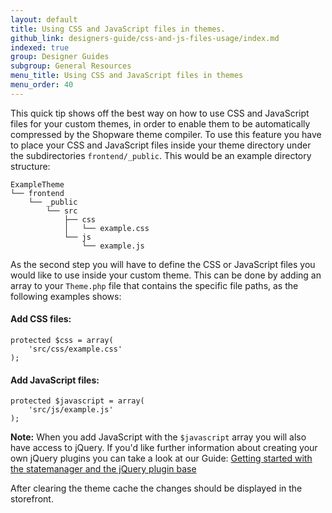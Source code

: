 ```yaml
---
layout: default
title: Using CSS and JavaScript files in themes.
github_link: designers-guide/css-and-js-files-usage/index.md
indexed: true
group: Designer Guides
subgroup: General Resources
menu_title: Using CSS and JavaScript files in themes
menu_order: 40
---
```


This quick tip shows off the best way on how to use CSS and JavaScript files for your custom themes, in order to enable them to be automatically compressed by the Shopware theme compiler. To use this feature you have to place your CSS and JavaScript files inside your theme directory under the subdirectories `frontend/_public`. This would be an example directory structure:

```
ExampleTheme
└── frontend
    └── _public
        └── src
            ├── css
            │   └── example.css
            └── js
                └── example.js
```

As the second step you will have to define the CSS or JavaScript files you would like to use inside your custom theme. This can be done by adding an array to your `Theme.php` file that contains the specific file paths, as the following examples shows:

#### Add CSS files: ####
```
protected $css = array(
    'src/css/example.css'
);
```

#### Add JavaScript files: ####
```
protected $javascript = array(
    'src/js/example.js'
);
```
<div class="alert alert-info" role="alert">
    <strong>Note:</strong> When you add JavaScript with the <code>$javascript</code> array you will also have access to jQuery.
    If you'd like further information about creating your own jQuery plugins you can take a look at our Guide: <a title="Getting started with the statemanager and the jQuery plugin base" href="https://devdocs.shopware.com/designers-guide/javascript-statemanager-and-pluginbase/">Getting started with the statemanager and the jQuery plugin base</a>
</div>

After clearing the theme cache the changes should be displayed in the storefront.